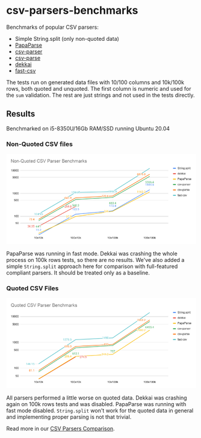 # csv-parsers-benchmarks
Benchmarks of popular CSV parsers:
* Simple String.split (only non-quoted data)
* [PapaParse](https://www.papaparse.com/)
* [csv-parser](https://www.npmjs.com/package/csv-parser)
* [csv-parse](https://csv.js.org/parse/)
* [dekkai](https://www.npmjs.com/package/dekkai)
* [fast-csv](https://www.npmjs.com/package/fast-csv)
  
The tests run on generated data files with 10/100 columns and 10k/100k rows, both quoted and unquoted. 
The first column is numeric and used for the ``sum`` validation. The rest are just strings and not used in the tests directly.

## Results 
Benchmarked on i5-8350U/16Gb RAM/SSD running Ubuntu 20.04

### Non-Quoted CSV files
![Non-Quoted CSV Parser Benchmarks](results/non_quoted.png)

PapaParse was running in fast mode. Dekkai was crashing the whole process on 100k rows tests, so there are no results. We've also added a simple ``String.split`` approach here for comparison with full-featured compliant parsers. It should be treated only as a baseline.

### Quoted CSV Files
![Quoted CSV Parser Benchmarks](results/quoted.png)

All parsers performed a little worse on quoted data. Dekkai was crashing again on 100k rows tests and was disabled. PapaParse was running with fast mode disabled. ``String.split`` won't work for the quoted data in general and implementing proper parsing is not that trivial. 

Read more in our [CSV Parsers Comparison](https://leanylabs.com/blog/js-csv-parsers-benchmarks/).